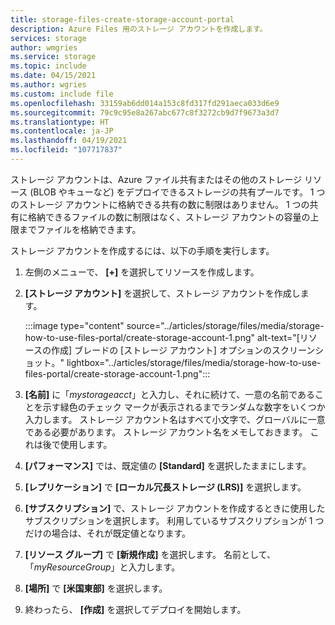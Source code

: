 ```yaml
---
title: storage-files-create-storage-account-portal
description: Azure Files 用のストレージ アカウントを作成します。
services: storage
author: wmgries
ms.service: storage
ms.topic: include
ms.date: 04/15/2021
ms.author: wgries
ms.custom: include file
ms.openlocfilehash: 33159ab6dd014a153c8fd317fd291aeca033d6e9
ms.sourcegitcommit: 79c9c95e8a267abc677c8f3272cb9d7f9673a3d7
ms.translationtype: HT
ms.contentlocale: ja-JP
ms.lasthandoff: 04/19/2021
ms.locfileid: "107717837"
---
```

ストレージ アカウントは、Azure ファイル共有またはその他のストレージ リソース (BLOB やキューなど) をデプロイできるストレージの共有プールです。 1 つのストレージ アカウントに格納できる共有の数に制限はありません。 1 つの共有に格納できるファイルの数に制限はなく、ストレージ アカウントの容量の上限までファイルを格納できます。

ストレージ アカウントを作成するには、以下の手順を実行します。

1. 左側のメニューで、 **[+]** を選択してリソースを作成します。
1. **[ストレージ アカウント]** を選択して、ストレージ アカウントを作成します。

    :::image type="content" source="../articles/storage/files/media/storage-how-to-use-files-portal/create-storage-account-1.png" alt-text="[リソースの作成] ブレードの [ストレージ アカウント] オプションのスクリーンショット。" lightbox="../articles/storage/files/media/storage-how-to-use-files-portal/create-storage-account-1.png":::

1. **[名前]** に「*mystorageacct*」と入力し、それに続けて、一意の名前であることを示す緑色のチェック マークが表示されるまでランダムな数字をいくつか入力します。 ストレージ アカウント名はすべて小文字で、グローバルに一意である必要があります。 ストレージ アカウント名をメモしておきます。 これは後で使用します。 
1. **[パフォーマンス]** では、既定値の **[Standard]** を選択したままにします。
1. **[レプリケーション]** で **[ローカル冗長ストレージ (LRS)]** を選択します。
1. **[サブスクリプション]** で、ストレージ アカウントを作成するときに使用したサブスクリプションを選択します。 利用しているサブスクリプションが 1 つだけの場合は、それが既定値となります。
1. **[リソース グループ]** で **[新規作成]** を選択します。 名前として、「*myResourceGroup*」と入力します。
1. **[場所]** で **[米国東部]** を選択します。
1. 終わったら、 **[作成]** を選択してデプロイを開始します。